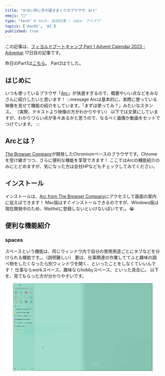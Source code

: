 ```yaml
---
title: "かゆい所に手が届きまくりのブラウザ、Arc"
emoji: "💎"
type: "tech" # tech: 技術記事 / idea: アイデア
topics: ['macOS', 'AI']
published: true
---
```


この記事は、[フィヨルドブートキャンプ Part 1 Advent Calendar 2023 - Adventar](https://adventar.org/calendars/9142) 17日目の記事です。

昨日のPart1は[こちら]()。
Part2は[]()でした。

## はじめに
いつも使っているブラウザ「[Arc]()」が快適すぎるので、概要やいい点などをみなさんに紹介したいと思います！
:::message
Arcは基本的に、実際に使っている映像を見せて機能の紹介をしています。「まずは使ってみ？」みたいなスタンス。
（実際、テキストより映像の方がわかりやすい）
以下では文章にしていますが、わかりづらい点が多々あるかと思うので、なるべく画像か動画をセットでつけています。
:::

## Arcとは？
[The Browser Company](https://thebrowser.company/)が開発したChromiumベースのブラウザです。Chromeを受け継ぎつつ、さらに便利な機能を享受できます！
ここではArcの機能紹介のみにとどめますが、気になった方は会社HPなどもチェックしてみてください。

## インストール
インストールは、[Arc from The Browser Company](https://arc.net/)にアクセスして画面の案内に従えばできます！
Mac版はすぐインストールできるのですが、Windows版は現在開発中のため、Waitlistに登録しないといけないぽいです。。😭

## 便利な機能紹介

### spaces
スペースという機能は、同じウィンドウ内で自分の使用用途ごとにタブなどを分けられる機能です。。（説明難しい）
要は、仕事関連の作業しててふと趣味の調べ物をしたくなったら別ウィンドウを開く、といったことをしなくていいんです！
仕事ならworkスペース、趣味ならhobbyスペース、といった具合に。
以下を、見てもらった方が分かりやすいです。

![](/images/arc_gifs/spaces.gif)
